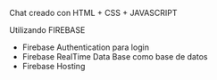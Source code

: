 Chat creado con HTML + CSS + JAVASCRIPT

Utilizando FIREBASE
  - Firebase Authentication para login
  - Firebase RealTime Data Base como base de datos 
  - Firebase Hosting 
